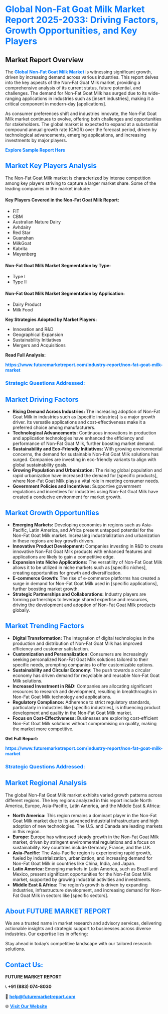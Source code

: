 <h1 style="color: #007BFF;">Global Non-Fat Goat Milk Market Report 2025-2033: Driving Factors, Growth Opportunities, and Key Players</h1>

<section id="overview">
<h2>Market Report Overview</h2>
<p>The <a href="https://www.futuremarketreport.com/industry-report/non-fat-goat-milk-market" style="color: #007BFF; text-decoration: none;"><strong>Global Non-Fat Goat Milk Market</strong></a> is witnessing significant growth, driven by increasing demand across various industries. This report delves into the key aspects of the Non-Fat Goat Milk market, providing a comprehensive analysis of its current status, future potential, and challenges. The demand for Non-Fat Goat Milk has surged due to its wide-ranging applications in industries such as [insert industries], making it a critical component in modern-day [applications].</p>
<p>As consumer preferences shift and industries innovate, the Non-Fat Goat Milk market continues to evolve, offering both challenges and opportunities for stakeholders. The global market is expected to expand at a substantial compound annual growth rate (CAGR) over the forecast period, driven by technological advancements, emerging applications, and increasing investments by major players.</p>
</section>

<section id="overview">
<p><a href="https://www.futuremarketreport.com/request-sample/reportId=86861" style="color: #007BFF; text-decoration: none;"><strong>Explore Sample Report Here</strong></a></p>
</section>

<section id="key-players">
<h2 style="color: #007BFF;">Market Key Players Analysis</h2>
<p>The Non-Fat Goat Milk market is characterized by intense competition among key players striving to capture a larger market share. Some of the leading companies in the market include:</p>
<h4>Key Players Covered in the Non-Fat Goat Milk Report:</h4>
<ul><li>FIT</li><li>CBM</li><li>Australian Nature Dairy</li><li>Avhdairy</li><li>Red Star</li><li>Guanshan</li><li>MilkGoat</li><li>Kabrita</li><li>Meyenberg</li></ul>
<h4>Non-Fat Goat Milk Market Segmentation by Type:</h4>
<ul><li>Type I</li><li>Type II</li></ul>

<h4>Non-Fat Goat Milk Market Segmentation by Application:</h4>
<ul><li>Dairy Product</li><li>Milk Food</li></ul>
<p><strong>Key Strategies Adopted by Market Players:</strong></p>
<ul>
<li>Innovation and R&D</li>
<li>Geographical Expansion</li>
<li>Sustainability Initiatives</li>
<li>Mergers and Acquisitions</li>
</ul>
</section>

<section>
<p><strong>Read Full Analysis: </strong></p><a href="https://www.futuremarketreport.com/industry-report/non-fat-goat-milk-market" style="color: #007BFF; text-decoration: none;"><strong>https://www.futuremarketreport.com/industry-report/non-fat-goat-milk-market</strong></a>
<h3 style="color: #007BFF;">Strategic Questions Addressed:</h3>
</section>

<section id="driving-factors">
<h2 style="color: #007BFF;">Market Driving Factors</h2>
<ul>
<li><strong>Rising Demand Across Industries:</strong> The increasing adoption of Non-Fat Goat Milk in industries such as [specific industries] is a major growth driver. Its versatile applications and cost-effectiveness make it a preferred choice among manufacturers.</li>
<li><strong>Technological Advancements:</strong> Continuous innovations in production and application technologies have enhanced the efficiency and performance of Non-Fat Goat Milk, further boosting market demand.</li>
<li><strong>Sustainability and Eco-Friendly Initiatives:</strong> With growing environmental concerns, the demand for sustainable Non-Fat Goat Milk solutions has surged. Companies are investing in eco-friendly variants to align with global sustainability goals.</li>
<li><strong>Growing Population and Urbanization:</strong> The rising global population and rapid urbanization have increased the demand for [specific products], where Non-Fat Goat Milk plays a vital role in meeting consumer needs.</li>
<li><strong>Government Policies and Incentives:</strong> Supportive government regulations and incentives for industries using Non-Fat Goat Milk have created a conducive environment for market growth.</li>
</ul>
</section>

<section id="growth-opportunities">
<h2 style="color: #007BFF;">Market Growth Opportunities</h2>
<ul>
<li><strong>Emerging Markets:</strong> Developing economies in regions such as Asia-Pacific, Latin America, and Africa present untapped potential for the Non-Fat Goat Milk market. Increasing industrialization and urbanization in these regions are key growth drivers.</li>
<li><strong>Innovative Product Development:</strong> Companies investing in R&D to create innovative Non-Fat Goat Milk products with enhanced features and applications are likely to gain a competitive edge.</li>
<li><strong>Expansion into Niche Applications:</strong> The versatility of Non-Fat Goat Milk allows it to be utilized in niche markets such as [specific niches], creating opportunities for growth and diversification.</li>
<li><strong>E-commerce Growth:</strong> The rise of e-commerce platforms has created a surge in demand for Non-Fat Goat Milk used in [specific applications], further boosting market growth.</li>
<li><strong>Strategic Partnerships and Collaborations:</strong> Industry players are forming partnerships to leverage shared expertise and resources, driving the development and adoption of Non-Fat Goat Milk products globally.</li>
</ul>
</section>

<section id="trending-factors">
<h2 style="color: #007BFF;">Market Trending Factors</h2>
<ul>
<li><strong>Digital Transformation:</strong> The integration of digital technologies in the production and distribution of Non-Fat Goat Milk has improved efficiency and customer satisfaction.</li>
<li><strong>Customization and Personalization:</strong> Consumers are increasingly seeking personalized Non-Fat Goat Milk solutions tailored to their specific needs, prompting companies to offer customizable options.</li>
<li><strong>Sustainability and Circular Economy:</strong> The push towards a circular economy has driven demand for recyclable and reusable Non-Fat Goat Milk solutions.</li>
<li><strong>Increased Investment in R&D:</strong> Companies are allocating significant resources to research and development, resulting in breakthroughs in Non-Fat Goat Milk technology and applications.</li>
<li><strong>Regulatory Compliance:</strong> Adherence to strict regulatory standards, particularly in industries like [specific industries], is influencing product development and quality in the Non-Fat Goat Milk market.</li>
<li><strong>Focus on Cost-Effectiveness:</strong> Businesses are exploring cost-efficient Non-Fat Goat Milk solutions without compromising on quality, making the market more competitive.</li>
</ul>
</section>

<section>
<p><strong>Get Full Report: </strong></p><a href="https://www.futuremarketreport.com/industry-report/non-fat-goat-milk-market" style="color: #007BFF; text-decoration: none;"><strong>https://www.futuremarketreport.com/industry-report/non-fat-goat-milk-market</strong></a>
<h3 style="color: #007BFF;">Strategic Questions Addressed:</h3>
</section>


<section id="regional-analysis">
<h2 style="color: #007BFF;">Market Regional Analysis</h2>
<p>The global Non-Fat Goat Milk market exhibits varied growth patterns across different regions. The key regions analyzed in this report include North America, Europe, Asia-Pacific, Latin America, and the Middle East & Africa:</p>
<ul>
<li><strong>North America:</strong> This region remains a dominant player in the Non-Fat Goat Milk market due to its advanced industrial infrastructure and high adoption of new technologies. The U.S. and Canada are leading markets in this region.</li>
<li><strong>Europe:</strong> Europe has witnessed steady growth in the Non-Fat Goat Milk market, driven by stringent environmental regulations and a focus on sustainability. Key countries include Germany, France, and the U.K.</li>
<li><strong>Asia-Pacific:</strong> The Asia-Pacific region is experiencing rapid growth, fueled by industrialization, urbanization, and increasing demand for Non-Fat Goat Milk in countries like China, India, and Japan.</li>
<li><strong>Latin America:</strong> Emerging markets in Latin America, such as Brazil and Mexico, present significant opportunities for the Non-Fat Goat Milk market, supported by growing industrial activities and investments.</li>
<li><strong>Middle East & Africa:</strong> The region’s growth is driven by expanding industries, infrastructure development, and increasing demand for Non-Fat Goat Milk in sectors like [specific sectors].</li>
</ul>
</section>

<footer>
<h2 style="color: #007BFF;">About FUTURE MARKET REPORT</h2>
<p>We are a trusted name in market research and advisory services, delivering actionable insights and strategic support to businesses across diverse industries. Our expertise lies in offering:</p>

<p>Stay ahead in today’s competitive landscape with our tailored research solutions.</p>

<h2 style="color: #007BFF;">Contact Us:</h2>
<p><strong>FUTURE MARKET REPORT</strong></p>
<p>📞 <strong>+91 (883) 074-8030</strong></p>
<p>📧 <strong><a href="mailto:help@futuremarketreport.com" style="color: #007BFF;">help@futuremarketreport.com</a></strong></p>
<p>🌐 <strong><a href="https://www.futuremarketreport.com/" style="color: #007BFF;">Visit Our Website</a></strong></p>
</footer>